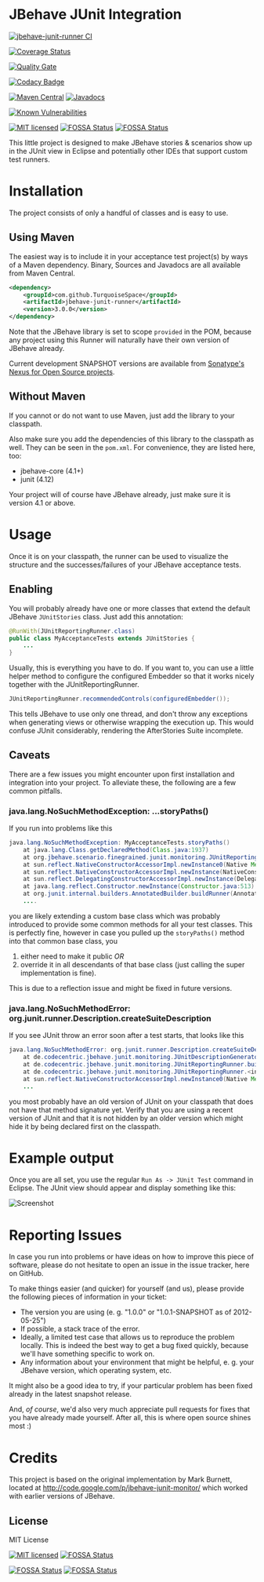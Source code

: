 JBehave JUnit Integration
=========================

[![jbehave-junit-runner CI](https://github.com/TurquoiseSpace/jbehave-junit-runner/actions/workflows/ci.yml/badge.svg)](https://github.com/TurquoiseSpace/jbehave-junit-runner/actions/workflows/ci.yml)

[![Coverage Status](https://coveralls.io/repos/github/TurquoiseSpace/jbehave-junit-runner/badge.svg?branch=master)](https://coveralls.io/github/TurquoiseSpace/jbehave-junit-runner?branch=master)

[![Quality Gate](https://sonarcloud.io/api/project_badges/measure?project=TurquoiseSpace_jbehave-junit-runner&metric=alert_status)](https://sonarcloud.io/summary/new_code?id=TurquoiseSpace_jbehave-junit-runner)

[![Codacy Badge](https://app.codacy.com/project/badge/Grade/d81f58136aa245668240b7d851a54d50)](https://www.codacy.com/gh/TurquoiseSpace/jbehave-junit-runner/dashboard?utm_source=github.com&amp;utm_medium=referral&amp;utm_content=TurquoiseSpace/jbehave-junit-runner&amp;utm_campaign=Badge_Grade)

[![Maven Central](https://img.shields.io/maven-central/v/com.github.TurquoiseSpace/jbehave-junit-runner.svg)](https://central.sonatype.com/search?q=jbehave-junit-runner&namespace=com.github.TurquoiseSpace)
[![Javadocs](http://www.javadoc.io/badge/com.github.TurquoiseSpace/jbehave-junit-runner.svg)](http://www.javadoc.io/doc/com.github.TurquoiseSpace/jbehave-junit-runner)

[![Known Vulnerabilities](https://snyk.io/test/github/TurquoiseSpace/jbehave-junit-runner/badge.svg?targetFile=pom.xml)](https://snyk.io/test/github/TurquoiseSpace/jbehave-junit-runner?targetFile=pom.xml)

[![MIT licensed](https://img.shields.io/badge/license-MIT-blue.svg)](https://raw.githubusercontent.com/TurquoiseSpace/jbehave-junit-runner/master/LICENSE)
[![FOSSA Status](https://app.fossa.com/api/projects/git%2Bgithub.com%2FTurquoiseSpace%2Fjbehave-junit-runner.svg?type=shield&issueType=license)](https://app.fossa.com/projects/git%2Bgithub.com%2FTurquoiseSpace%2Fjbehave-junit-runner?ref=badge_shield&issueType=license)
[![FOSSA Status](https://app.fossa.com/api/projects/git%2Bgithub.com%2FTurquoiseSpace%2Fjbehave-junit-runner.svg?type=small)](https://app.fossa.com/projects/git%2Bgithub.com%2FTurquoiseSpace%2Fjbehave-junit-runner?ref=badge_small)


This little project is designed to make JBehave
stories & scenarios show up in the JUnit view
in Eclipse and potentially other IDEs that support
custom test runners.

Installation
==========================
The project consists of only a handful of classes
and is easy to use.


Using Maven
-------------------
The easiest way is to include
it in your acceptance test project(s) by ways of
a Maven dependency. Binary, Sources and Javadocs are
all available from Maven Central.

```xml
<dependency>
    <groupId>com.github.TurquoiseSpace</groupId>
    <artifactId>jbehave-junit-runner</artifactId>
    <version>3.0.0</version>
</dependency>
```

Note that the JBehave library is set to scope `provided`
in the POM, because any project using this Runner will
naturally have their own version of JBehave already.

Current development SNAPSHOT versions are available from
[Sonatype's Nexus for Open Source projects](https://oss.sonatype.org/content/repositories/snapshots/com/github/TurquoiseSpace/jbehave-junit-runner/).

Without Maven
---------------------
If you cannot or do not want to use Maven, just
add the library to your classpath.

Also make sure you add the dependencies of this library to the classpath as well. They can be
seen in the `pom.xml`. For convenience, they are listed here, too:

  * jbehave-core (4.1+)
  * junit (4.12)

Your project will of course have JBehave already, just make sure it is version 4.1 or above.


Usage
====================================
Once it is on your classpath, the runner can be used
to visualize the structure and the successes/failures
of your JBehave acceptance tests.

Enabling
-------------------------------
You will probably already have one or more classes
that extend the default JBehave `JUnitStories` class.
Just add this annotation:

```java
@RunWith(JUnitReportingRunner.class)
public class MyAcceptanceTests extends JUnitStories {
    ...
}
```

Usually, this is everything you have to do. If you want to,
you can use a little helper method to configure the configured
Embedder so that it works nicely together with the JUnitReportingRunner.

```java
JUnitReportingRunner.recommendedControls(configuredEmbedder());
```

This tells JBehave to use only one thread, and don't throw any exceptions
when generating views or otherwise wrapping the execution up. This would
confuse JUnit considerably, rendering the AfterStories Suite incomplete.

Caveats
----------------------------
There are a few issues you might encounter upon first installation and
integration into your project. To alleviate these, the following are a
few common pitfalls.

### java.lang.NoSuchMethodException: ...storyPaths()

If you run into problems like this

```java
java.lang.NoSuchMethodException: MyAcceptanceTests.storyPaths()
    at java.lang.Class.getDeclaredMethod(Class.java:1937)
    at org.jbehave.scenario.finegrained.junit.monitoring.JUnitReportingRunner.<init>(JUnitReportingRunner.java:33)
    at sun.reflect.NativeConstructorAccessorImpl.newInstance0(Native Method)
    at sun.reflect.NativeConstructorAccessorImpl.newInstance(NativeConstructorAccessorImpl.java:39)
    at sun.reflect.DelegatingConstructorAccessorImpl.newInstance(DelegatingConstructorAccessorImpl.java:27)
    at java.lang.reflect.Constructor.newInstance(Constructor.java:513)
    at org.junit.internal.builders.AnnotatedBuilder.buildRunner(AnnotatedBuilder.java:31)
    ....
```

you are likely extending a custom base class which
was probably introduced to provide some common methods
for all  your test classes. This is perfectly fine,
however in case you pulled up the `storyPaths()` method
into that common base class, you

  1. either need to make it public _OR_
  1. override it in all descendants of that base class
     (just calling the super implementation is fine).

This is due to a reflection issue and might be fixed in
future versions.


### java.lang.NoSuchMethodError: org.junit.runner.Description.createSuiteDescription

If you see JUnit throw an error soon after a test starts, that looks like this

```java
java.lang.NoSuchMethodError: org.junit.runner.Description.createSuiteDescription(Ljava/lang/String;[Ljava/lang/annotation/Annotation;)Lorg/junit/runner/Description;
    at de.codecentric.jbehave.junit.monitoring.JUnitDescriptionGenerator.createDescriptionFrom(JUnitDescriptionGenerator.java:43)
    at de.codecentric.jbehave.junit.monitoring.JUnitReportingRunner.buildDescriptionFromStories(JUnitReportingRunner.java:152)
    at de.codecentric.jbehave.junit.monitoring.JUnitReportingRunner.<init>(JUnitReportingRunner.java:73)
    at sun.reflect.NativeConstructorAccessorImpl.newInstance0(Native Method)
    ...
```

you most probably have an old version of JUnit on your classpath that does not have
that method signature yet. Verify that you are using a recent version of
JUnit and that it is not hidden by an older version which might hide it by being
declared first on the classpath.

Example output
=================================
Once you are all set, you use the regular `Run As -> JUnit Test`
command in Eclipse. The JUnit view should appear and display something
like this:

![Screenshot](https://raw.githubusercontent.com/codecentric/jbehave-junit-runner/master/doc/img/JBehaveJUnitScreenshot.png)


Reporting Issues
=================================
In case you run into problems or have ideas on how to improve this
piece of software, please do not hesitate to open an issue in the
issue tracker, here on GitHub.

To make things easier (and quicker) for yourself (and us), please
provide the following pieces of information in your ticket:

  * The version you are using (e. g. "1.0.0" or "1.0.1-SNAPSHOT as of 2012-05-25")
  * If possible, a stack trace of the error.
  * Ideally, a limited test case that allows us to reproduce the
    problem locally. This is indeed the best way to get a bug fixed
    quickly, because we'll have something specific to work on.
  * Any information about your environment that might be helpful, e. g.
    your JBehave version, which operating system, etc.

It might also be a good idea to try, if your particular problem has
been fixed already in the latest snapshot release.

And, *of course*, we'd also very much appreciate pull requests for fixes
that you have already made yourself. After all, this is where open source
shines most :)

Credits
=================================
This project is based on the original implementation by Mark Burnett, located at http://code.google.com/p/jbehave-junit-monitor/ which worked with earlier versions of JBehave.


## License

MIT License

[![MIT licensed](https://img.shields.io/badge/license-MIT-blue.svg)](https://raw.githubusercontent.com/TurquoiseSpace/jbehave-junit-runner/master/LICENSE)
[![FOSSA Status](https://app.fossa.io/api/projects/git%2Bgithub.com%2FTurquoiseSpace%2Fjbehave-junit-runner.svg?type=shield)](https://app.fossa.io/projects/git%2Bgithub.com%2FTurquoiseSpace%2Fjbehave-junit-runner?ref=badge_shield)

[![FOSSA Status](https://app.fossa.io/api/projects/git%2Bgithub.com%2FTurquoiseSpace%2Fjbehave-junit-runner.svg?type=large)](https://app.fossa.io/projects/git%2Bgithub.com%2FTurquoiseSpace%2Fjbehave-junit-runner?ref=badge_large)
[![FOSSA Status](https://app.fossa.com/api/projects/git%2Bgithub.com%2FTurquoiseSpace%2Fjbehave-junit-runner.svg?type=large&issueType=license)](https://app.fossa.com/projects/git%2Bgithub.com%2FTurquoiseSpace%2Fjbehave-junit-runner?ref=badge_large&issueType=license)
